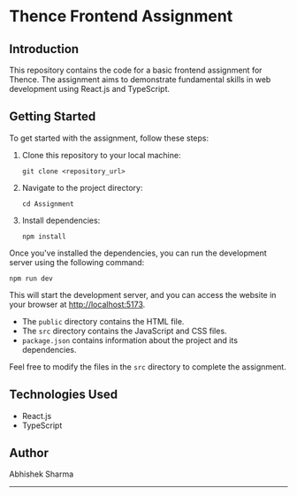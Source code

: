 
# Thence Frontend Assignment

## Introduction

This repository contains the code for a basic frontend assignment for Thence. The assignment aims to demonstrate fundamental skills in web development using React.js and TypeScript.

## Getting Started

To get started with the assignment, follow these steps:

1. Clone this repository to your local machine:

   ```shell
   git clone <repository_url>
   ```

2. Navigate to the project directory:

   ```shell
   cd Assignment
   ```

3. Install dependencies:

   ```shell
   npm install
   ```

Once you've installed the dependencies, you can run the development server using the following command:

```shell
npm run dev
```

This will start the development server, and you can access the website in your browser at [http://localhost:5173](http://localhost:5173).

- The `public` directory contains the HTML file.
- The `src` directory contains the JavaScript and CSS files.
- `package.json` contains information about the project and its dependencies.

Feel free to modify the files in the `src` directory to complete the assignment.

## Technologies Used

- React.js
- TypeScript

## Author

Abhishek Sharma

--- 
